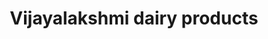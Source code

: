 ---
title: "Vijayalakshmi dairy products"
url: /guntur/vijayalakshmi-dairy-products/
shop: dairy
---